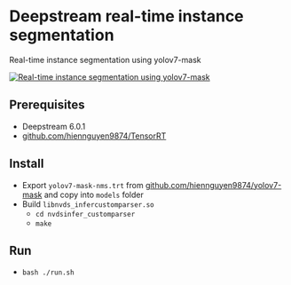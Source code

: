 # Deepstream real-time instance segmentation

Real-time instance segmentation using yolov7-mask

[![Real-time instance segmentation using yolov7-mask](https://img.youtube.com/vi/bQS_VNC3jEM/0.jpg)](https://www.youtube.com/watch?v=bQS_VNC3jEM)


## Prerequisites

- Deepstream 6.0.1
- [github.com/hiennguyen9874/TensorRT](https://github.com/hiennguyen9874/TensorRT)

## Install

- Export `yolov7-mask-nms.trt` from [github.com/hiennguyen9874/yolov7-mask](https://github.com/hiennguyen9874/yolov7-mask) and copy into `models` folder
- Build `libnvds_infercustomparser.so`
  - `cd nvdsinfer_customparser`
  - `make`

## Run

- `bash ./run.sh`
